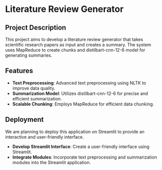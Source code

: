 # Literature Review Generator

## Project Description
This project aims to develop a literature review generator that takes scientific research papers as input and creates a summary. The system uses MapReduce to create chunks and distilbart-cnn-12-6 model for generating summaries.

## Features
- **Text Preprocessing**: Advanced text preprocessing using NLTK to improve data quality.
- **Summarization Model**: Utilizes distilbart-cnn-12-6 for precise and efficient summarization.
- **Scalable Chunking**: Employs MapReduce for efficient data chunking.

## Deployment
We are planning to deploy this application on Streamlit to provide an interactive and user-friendly interface.
- **Develop Streamlit Interface**: Create a user-friendly interface using Streamlit.
- **Integrate Modules**: Incorporate text preprocessing and summarization modules into the Streamlit application.
